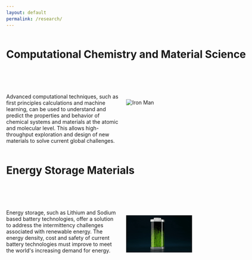 ```yaml
---
layout: default
permalink: /research/
---
```


<style>
.grid-container {
  display: grid;
  grid-template-columns: 60% 35%;
  grid-column-gap: 20px;
}

.column-1 {
  grid-column: 1;
}

.column-2 {
  grid-column: 2;
  margin-top: 30px;
}

.grid-container h1 {
  overflow: none;
  white-space: nowrap;
}
</style>

<div class="grid-container">
  <header>
    <h1>Computational Chemistry and Material Science</h1>
  </header>
  <div class="column-1">
    <p>Advanced computational techniques, such as first principles calculations and machine learning, can be used to understand and predict the properties and behavior of chemical systems and materials at the atomic and molecular level. This allows high-throughput exploration and design of new materials to solve current global challenges.</p>
  </div>
  <div class="column-2">
    <img src="/assets/iron-man.gif" alt="Iron Man">
  </div>
</div>

<div class="grid-container">
  <header>
    <h1>Energy Storage Materials</h1>
  </header>
  <div class="column-1">
    <p>Energy storage, such as Lithium and Sodium based battery technologies, offer a solution to address the intermittency challenges associated with renewable energy. The energy density, cost and safety of current battery technologies must improve to meet the world's increasing demand for energy.</p>
  </div>
  <div class="column-2">
    <img src="/assets/Flow-Battery-Concept.gif" alt="Battery">
  </div>
</div>


